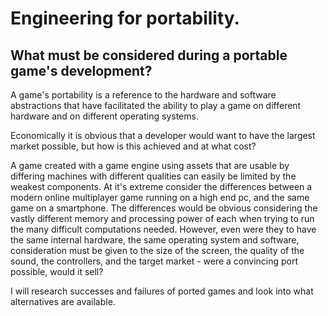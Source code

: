 # Engineering for portability.

## What must be considered during a portable game's development?

A game's portability is a reference to the hardware and software abstractions that have facilitated the ability to play a game on different hardware and on different operating systems.

Economically it is obvious that a developer would want to have the largest market possible, but how is this achieved and at what cost?

A game created with a game engine using assets that are usable by differing machines with different qualities can easily be limited by the weakest components.  At it's extreme consider the differences between a modern online multiplayer game running on a high end pc, and the same game on a smartphone.  The differences would be obvious considering the vastly different memory and processing power of each when trying to run the many difficult computations needed. However, even were they to have the same internal hardware, the same operating system and software, consideration must be given to the size of the screen, the quality of the sound, the controllers, and the target market - were a convincing port possible, would it sell?

I will research successes and failures of ported games and look into what alternatives are available.
